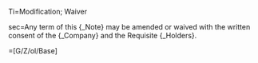 Ti=Modification; Waiver

sec=Any term of this {_Note} may be amended or waived with the written consent of the {_Company} and the Requisite {_Holders}.

=[G/Z/ol/Base]
